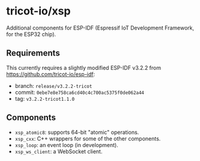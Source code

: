 # tricot-io/xsp

Additional components for ESP-IDF (Espressif IoT Development Framework, for the
ESP32 chip).

## Requirements

This currently requires a slightly modified ESP-IDF v3.2.2 from
https://github.com/tricot-io/esp-idf:

*   branch: `release/v3.2.2-tricot`
*   commit: `0ebe7e8e758ca6cd40c4c700ac5375f0de062a44`
*   tag: `v3.2.2-tricot1.1.0`

## Components

*   `xsp_atomic8`: supports 64-bit "atomic" operations.
*   `xsp_cxx`: C++ wrappers for some of the other components.
*   `xsp_loop`: an event loop (in development).
*   `xsp_ws_client`: a WebSocket client.
